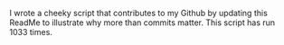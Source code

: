 I wrote a cheeky script that contributes to my Github by updating this ReadMe to illustrate why more than commits matter. This script has run 1033 times.